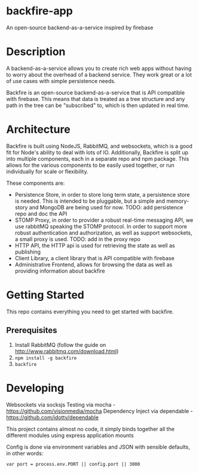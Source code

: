 backfire-app
============

An open-source backend-as-a-service inspired by firebase

# Description
A backend-as-a-service allows you to create rich web apps without having to worry about the overhead of a backend
service. They work great or a lot of use cases with simple persistence needs.

Backfire is an open-source backend-as-a-service that is API compatible with firebase. This means that data is treated as
a tree structure and any path in the tree can be "subscribed" to, which is then updated in real time.

# Architecture
Backfire is built using NodeJS, RabbitMQ, and websockets, which is a good fit for Node's ability to deal with lots of
IO.
Additionally, Backfire is split up into multiple components, each in a separate repo and npm package. This allows for
the various components to be easily used together, or run individually for scale or flexibility.

These components are:

- Persistence Store, in order to store long term state, a persistence store is needed. This is intended to be
  pluggable, but a simple and memory-story and MongoDB are being used for now. TODO: add persistence repo and doc the
  API
- STOMP Proxy, in order to provider a robust real-time messaging API, we use rabbitMQ speaking the STOMP protocol. In
  order to support more robust authentication and authorization, as well as support websockets, a small proxy is used.
  TODO: add in the proxy repo
- HTTP API, the HTTP api is used for retrieving the state as well as publishing
- Client Library, a client library that is API compatible with firebase
- Administrative Frontend, allows for browsing the data as well as providing information about backfire

# Getting Started
This repo contains everything you need to get started with backfire.

## Prerequisites
1. Install RabbitMQ (follow the guide on http://www.rabbitmq.com/download.html)
2. `npm install -g backfire`
3. `backfire`

# Developing
Websockets via socksjs
Testing via mocha - https://github.com/visionmedia/mocha
Dependency Inject via dependable - https://github.com/idottv/dependable

This project contains almost no code, it simply binds together all the different modules using express application mounts

Config is done via environment variables and JSON with sensible defaults, in other words:
```
var port = process.env.PORT || config.port || 3000
```
